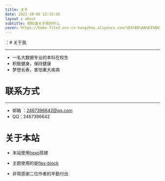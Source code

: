 ```yaml
---
title: 关于
date: 2022-10-06 12:15:16
layout : about
subtitle: 想知道关于我的什么
cover: https://boke-file2.oss-cn-hangzhou.aliyuncs.com/%E4%B8%AA%E4%BA%BA%E4%B8%BB%E9%A1%B5%E5%A3%81%E7%BA%B8.jpg
---
```



：# 关于我

---

- 一名大数据专业的本科在校生
- 积极健身，保持健康
- 梦想长寿，害怕重大疾病

# 联系方式

---

- 邮箱 ：2467396642@qq.com
- QQ：2467396642

# 关于本站

- 本站使用[hexo](https://hexo.io/zh-cn/)搭建

- 主题使用的是[flex-block](https://github.com/miiiku/flex-block)

- 非常感谢二位作者的辛勤付出
